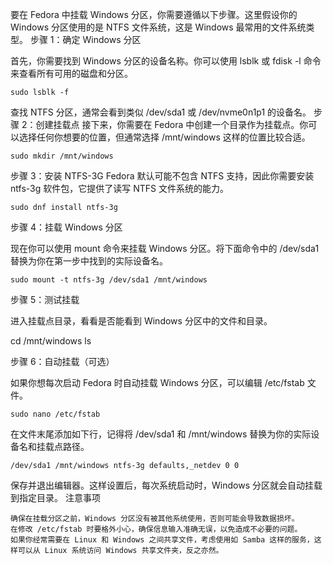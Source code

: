 要在 Fedora 中挂载 Windows 分区，你需要遵循以下步骤。这里假设你的 Windows 分区使用的是 NTFS 文件系统，这是 Windows 最常用的文件系统类型。
步骤 1：确定 Windows 分区

首先，你需要找到 Windows 分区的设备名称。你可以使用 lsblk 或 fdisk -l 命令来查看所有可用的磁盘和分区。
```
sudo lsblk -f
```
查找 NTFS 分区，通常会看到类似 /dev/sda1 或 /dev/nvme0n1p1 的设备名。
步骤 2：创建挂载点
接下来，你需要在 Fedora 中创建一个目录作为挂载点。你可以选择任何你想要的位置，但通常选择 /mnt/windows 这样的位置比较合适。
```
sudo mkdir /mnt/windows
```
步骤 3：安装 NTFS-3G
Fedora 默认可能不包含 NTFS 支持，因此你需要安装 ntfs-3g 软件包，它提供了读写 NTFS 文件系统的能力。
```
sudo dnf install ntfs-3g
```
步骤 4：挂载 Windows 分区

现在你可以使用 mount 命令来挂载 Windows 分区。将下面命令中的 /dev/sda1 替换为你在第一步中找到的实际设备名。
```
sudo mount -t ntfs-3g /dev/sda1 /mnt/windows
```
步骤 5：测试挂载

进入挂载点目录，看看是否能看到 Windows 分区中的文件和目录。

cd /mnt/windows
ls

步骤 6：自动挂载（可选）

如果你想每次启动 Fedora 时自动挂载 Windows 分区，可以编辑 /etc/fstab 文件。
```
sudo nano /etc/fstab
```
在文件末尾添加如下行，记得将 /dev/sda1 和 /mnt/windows 替换为你的实际设备名和挂载点路径。
```
/dev/sda1 /mnt/windows ntfs-3g defaults,_netdev 0 0
```
保存并退出编辑器。这样设置后，每次系统启动时，Windows 分区就会自动挂载到指定目录。
注意事项

    确保在挂载分区之前，Windows 分区没有被其他系统使用，否则可能会导致数据损坏。
    在修改 /etc/fstab 时要格外小心，确保信息输入准确无误，以免造成不必要的问题。
    如果你经常需要在 Linux 和 Windows 之间共享文件，考虑使用如 Samba 这样的服务，这样可以从 Linux 系统访问 Windows 共享文件夹，反之亦然。

